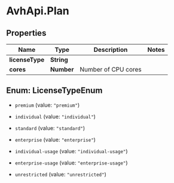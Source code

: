 # AvhApi.Plan

## Properties

Name | Type | Description | Notes
------------ | ------------- | ------------- | -------------
**licenseType** | **String** |  | 
**cores** | **Number** | Number of CPU cores | 



## Enum: LicenseTypeEnum


* `premium` (value: `"premium"`)

* `individual` (value: `"individual"`)

* `standard` (value: `"standard"`)

* `enterprise` (value: `"enterprise"`)

* `individual-usage` (value: `"individual-usage"`)

* `enterprise-usage` (value: `"enterprise-usage"`)

* `unrestricted` (value: `"unrestricted"`)





